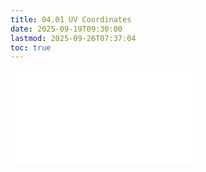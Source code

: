 ```yaml
---
title: 04.01 UV Coordinates
date: 2025-09-19T09:30:00
lastmod: 2025-09-26T07:37:04
toc: true
---
```


![Link to included file content](../../../../3d-modeling/uv-coordinates.md)
